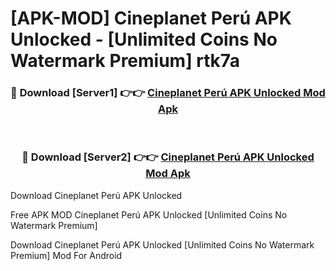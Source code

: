 # [APK-MOD] Cineplanet Perú APK Unlocked - [Unlimited Coins No Watermark Premium] rtk7a



<div align="center">
<h3>🔴 Download [Server1] 👉👉 <a href="https://momento.my/?title=Cineplanet_Perú_APK_Unlocked">Cineplanet Perú APK Unlocked Mod Apk</a></h3><br>

<h3>🔴 Download [Server2] 👉👉 <a href="https://momento.my/?title=Cineplanet_Perú_APK_Unlocked">Cineplanet Perú APK Unlocked Mod Apk</a></h3>
</div>



Download Cineplanet Perú APK Unlocked 

Free APK MOD Cineplanet Perú APK Unlocked [Unlimited Coins No Watermark Premium]

Download Cineplanet Perú APK Unlocked [Unlimited Coins No Watermark Premium] Mod For Android
